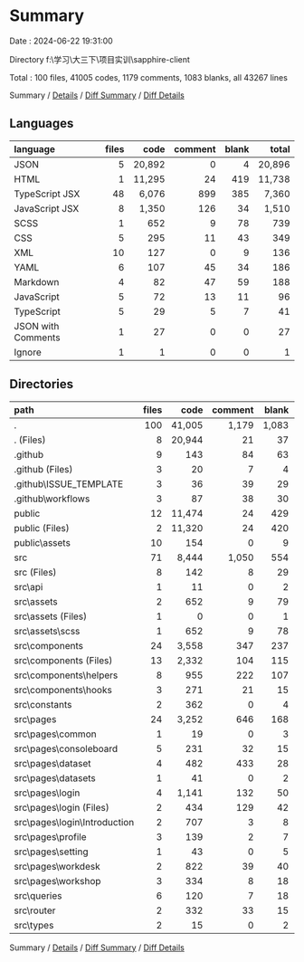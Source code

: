 # Summary

Date : 2024-06-22 19:31:00

Directory f:\\学习\\大三下\\项目实训\\sapphire-client

Total : 100 files,  41005 codes, 1179 comments, 1083 blanks, all 43267 lines

Summary / [Details](details.md) / [Diff Summary](diff.md) / [Diff Details](diff-details.md)

## Languages
| language | files | code | comment | blank | total |
| :--- | ---: | ---: | ---: | ---: | ---: |
| JSON | 5 | 20,892 | 0 | 4 | 20,896 |
| HTML | 1 | 11,295 | 24 | 419 | 11,738 |
| TypeScript JSX | 48 | 6,076 | 899 | 385 | 7,360 |
| JavaScript JSX | 8 | 1,350 | 126 | 34 | 1,510 |
| SCSS | 1 | 652 | 9 | 78 | 739 |
| CSS | 5 | 295 | 11 | 43 | 349 |
| XML | 10 | 127 | 0 | 9 | 136 |
| YAML | 6 | 107 | 45 | 34 | 186 |
| Markdown | 4 | 82 | 47 | 59 | 188 |
| JavaScript | 5 | 72 | 13 | 11 | 96 |
| TypeScript | 5 | 29 | 5 | 7 | 41 |
| JSON with Comments | 1 | 27 | 0 | 0 | 27 |
| Ignore | 1 | 1 | 0 | 0 | 1 |

## Directories
| path | files | code | comment | blank | total |
| :--- | ---: | ---: | ---: | ---: | ---: |
| . | 100 | 41,005 | 1,179 | 1,083 | 43,267 |
| . (Files) | 8 | 20,944 | 21 | 37 | 21,002 |
| .github | 9 | 143 | 84 | 63 | 290 |
| .github (Files) | 3 | 20 | 7 | 4 | 31 |
| .github\\ISSUE_TEMPLATE | 3 | 36 | 39 | 29 | 104 |
| .github\\workflows | 3 | 87 | 38 | 30 | 155 |
| public | 12 | 11,474 | 24 | 429 | 11,927 |
| public (Files) | 2 | 11,320 | 24 | 420 | 11,764 |
| public\\assets | 10 | 154 | 0 | 9 | 163 |
| src | 71 | 8,444 | 1,050 | 554 | 10,048 |
| src (Files) | 8 | 142 | 8 | 29 | 179 |
| src\\api | 1 | 11 | 0 | 2 | 13 |
| src\\assets | 2 | 652 | 9 | 79 | 740 |
| src\\assets (Files) | 1 | 0 | 0 | 1 | 1 |
| src\\assets\\scss | 1 | 652 | 9 | 78 | 739 |
| src\\components | 24 | 3,558 | 347 | 237 | 4,142 |
| src\\components (Files) | 13 | 2,332 | 104 | 115 | 2,551 |
| src\\components\\helpers | 8 | 955 | 222 | 107 | 1,284 |
| src\\components\\hooks | 3 | 271 | 21 | 15 | 307 |
| src\\constants | 2 | 362 | 0 | 4 | 366 |
| src\\pages | 24 | 3,252 | 646 | 168 | 4,066 |
| src\\pages\\common | 1 | 19 | 0 | 3 | 22 |
| src\\pages\\consoleboard | 5 | 231 | 32 | 15 | 278 |
| src\\pages\\dataset | 4 | 482 | 433 | 28 | 943 |
| src\\pages\\datasets | 1 | 41 | 0 | 2 | 43 |
| src\\pages\\login | 4 | 1,141 | 132 | 50 | 1,323 |
| src\\pages\\login (Files) | 2 | 434 | 129 | 42 | 605 |
| src\\pages\\login\\Introduction | 2 | 707 | 3 | 8 | 718 |
| src\\pages\\profile | 3 | 139 | 2 | 7 | 148 |
| src\\pages\\setting | 1 | 43 | 0 | 5 | 48 |
| src\\pages\\workdesk | 2 | 822 | 39 | 40 | 901 |
| src\\pages\\workshop | 3 | 334 | 8 | 18 | 360 |
| src\\queries | 6 | 120 | 7 | 18 | 145 |
| src\\router | 2 | 332 | 33 | 15 | 380 |
| src\\types | 2 | 15 | 0 | 2 | 17 |

Summary / [Details](details.md) / [Diff Summary](diff.md) / [Diff Details](diff-details.md)